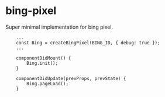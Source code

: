 # bing-pixel

Super minimal implementation for bing pixel.

```
    ...
    const Bing = createBingPixel(BING_ID, { debug: true });
    ...

    componentDidMount() {
        Bing.init();
    }

    componentDidUpdate(prevProps, prevState) {
        Bing.pageLoad();
    }
```